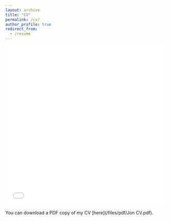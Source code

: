 ```yaml
---
layout: archive
title: "CV"
permalink: /cv/
author_profile: true
redirect_from:
  - /resume
---
```


<iframe src="/files/pdf/Jon CV.pdf" width="100%" height="500" frameborder="no" border="0" marginwidth="0" marginheight="0"></iframe>

You can download a PDF copy of my CV [here](/files/pdf/Jon CV.pdf).